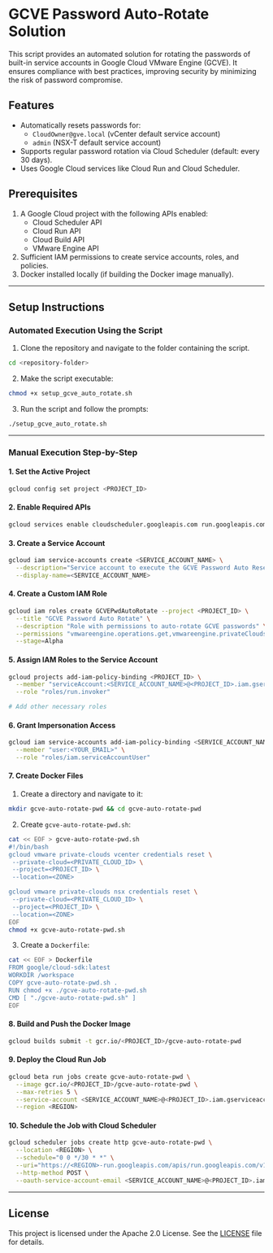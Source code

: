 # GCVE Password Auto-Rotate Solution

This script provides an automated solution for rotating the passwords of built-in service accounts in Google Cloud VMware Engine (GCVE). It ensures compliance with best practices, improving security by minimizing the risk of password compromise.

## Features
- Automatically resets passwords for:
  - `CloudOwner@gve.local` (vCenter default service account)
  - `admin` (NSX-T default service account)
- Supports regular password rotation via Cloud Scheduler (default: every 30 days).
- Uses Google Cloud services like Cloud Run and Cloud Scheduler.

## Prerequisites
1. A Google Cloud project with the following APIs enabled:
   - Cloud Scheduler API
   - Cloud Run API
   - Cloud Build API
   - VMware Engine API
2. Sufficient IAM permissions to create service accounts, roles, and policies.
3. Docker installed locally (if building the Docker image manually).

---

## Setup Instructions

### **Automated Execution Using the Script**

1. Clone the repository and navigate to the folder containing the script.
```bash
cd <repository-folder>
```
2. Make the script executable:
```bash
chmod +x setup_gcve_auto_rotate.sh
```
3. Run the script and follow the prompts:
```bash
./setup_gcve_auto_rotate.sh
```

---

### **Manual Execution Step-by-Step**

#### 1. Set the Active Project
```bash
gcloud config set project <PROJECT_ID>
```

#### 2. Enable Required APIs
```bash
gcloud services enable cloudscheduler.googleapis.com run.googleapis.com cloudbuild.googleapis.com vmwareengine.googleapis.com
```

#### 3. Create a Service Account
```bash
gcloud iam service-accounts create <SERVICE_ACCOUNT_NAME> \
  --description="Service account to execute the GCVE Password Auto Reset solution" \
  --display-name=<SERVICE_ACCOUNT_NAME>
```

#### 4. Create a Custom IAM Role
```bash
gcloud iam roles create GCVEPwdAutoRotate --project <PROJECT_ID> \
  --title "GCVE Password Auto Rotate" \
  --description "Role with permissions to auto-rotate GCVE passwords" \
  --permissions "vmwareengine.operations.get,vmwareengine.privateClouds.get,vmwareengine.privateClouds.resetNsxCredentials,vmwareengine.privateClouds.resetVcenterCredentials" \
  --stage=Alpha
```

#### 5. Assign IAM Roles to the Service Account
```bash
gcloud projects add-iam-policy-binding <PROJECT_ID> \
  --member "serviceAccount:<SERVICE_ACCOUNT_NAME>@<PROJECT_ID>.iam.gserviceaccount.com" \
  --role "roles/run.invoker"

# Add other necessary roles
```

#### 6. Grant Impersonation Access
```bash
gcloud iam service-accounts add-iam-policy-binding <SERVICE_ACCOUNT_NAME>@<PROJECT_ID>.iam.gserviceaccount.com \
  --member "user:<YOUR_EMAIL>" \
  --role "roles/iam.serviceAccountUser"
```

#### 7. Create Docker Files
1. Create a directory and navigate to it:
```bash
mkdir gcve-auto-rotate-pwd && cd gcve-auto-rotate-pwd
```
2. Create `gcve-auto-rotate-pwd.sh`:
```bash
cat << EOF > gcve-auto-rotate-pwd.sh
#!/bin/bash
gcloud vmware private-clouds vcenter credentials reset \
 --private-cloud=<PRIVATE_CLOUD_ID> \
 --project=<PROJECT_ID> \
 --location=<ZONE>

gcloud vmware private-clouds nsx credentials reset \
 --private-cloud=<PRIVATE_CLOUD_ID> \
 --project=<PROJECT_ID> \
 --location=<ZONE>
EOF
chmod +x gcve-auto-rotate-pwd.sh
```
3. Create a `Dockerfile`:
```bash
cat << EOF > Dockerfile
FROM google/cloud-sdk:latest
WORKDIR /workspace
COPY gcve-auto-rotate-pwd.sh .
RUN chmod +x ./gcve-auto-rotate-pwd.sh
CMD [ "./gcve-auto-rotate-pwd.sh" ]
EOF
```

#### 8. Build and Push the Docker Image
```bash
gcloud builds submit -t gcr.io/<PROJECT_ID>/gcve-auto-rotate-pwd
```

#### 9. Deploy the Cloud Run Job
```bash
gcloud beta run jobs create gcve-auto-rotate-pwd \
  --image gcr.io/<PROJECT_ID>/gcve-auto-rotate-pwd \
  --max-retries 5 \
  --service-account <SERVICE_ACCOUNT_NAME>@<PROJECT_ID>.iam.gserviceaccount.com \
  --region <REGION>
```

#### 10. Schedule the Job with Cloud Scheduler
```bash
gcloud scheduler jobs create http gcve-auto-rotate-pwd \
  --location <REGION> \
  --schedule="0 0 */30 * *" \
  --uri="https://<REGION>-run.googleapis.com/apis/run.googleapis.com/v1/namespaces/<PROJECT_ID>/jobs/gcve-auto-rotate-pwd:run" \
  --http-method POST \
  --oauth-service-account-email <SERVICE_ACCOUNT_NAME>@<PROJECT_ID>.iam.gserviceaccount.com
```

---

## License
This project is licensed under the Apache 2.0 License. See the [LICENSE](LICENSE) file for details.